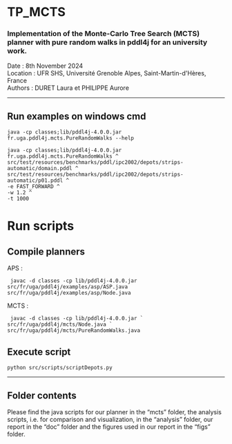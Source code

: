 # TP_MCTS
### Implementation of the Monte-Carlo Tree Search (MCTS) planner with pure random walks in pddl4j for an university work.
Date : 8th November 2024  
Location : UFR SHS, Université Grenoble Alpes, Saint-Martin-d'Hères, France   
Authors : DURET Laura et PHILIPPE Aurore  

---

## Run examples on windows cmd

```
java -cp classes;lib/pddl4j-4.0.0.jar fr.uga.pddl4j.mcts.PureRandomWalks --help 
```

```
java -cp classes;lib/pddl4j-4.0.0.jar fr.uga.pddl4j.mcts.PureRandomWalks ^
src/test/resources/benchmarks/pddl/ipc2002/depots/strips-automatic/domain.pddl ^
src/test/resources/benchmarks/pddl/ipc2002/depots/strips-automatic/p01.pddl ^
-e FAST_FORWARD ^
-w 1.2 ^
-t 1000
```
# Run scripts 

## Compile planners

APS : 
```
 javac -d classes -cp lib/pddl4j-4.0.0.jar src/fr/uga/pddl4j/examples/asp/ASP.java src/fr/uga/pddl4j/examples/asp/Node.java
```
MCTS : 
```
 javac -d classes -cp lib/pddl4j-4.0.0.jar `  src/fr/uga/pddl4j/mcts/Node.java `    src/fr/uga/pddl4j/mcts/PureRandomWalks.java
```

## Execute script
```
python src/scripts/scriptDepots.py

```
---

## Folder contents
Please find the java scripts for our planner in the “mcts” folder, the analysis scripts, i.e. for comparison and visualization, in the “analysis” folder, our report in the “doc” folder and the figures used in our report in the “figs” folder. 
